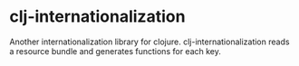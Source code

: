 clj-internationalization
========================

Another internationalization library for clojure. clj-internationalization reads a resource bundle and generates functions for each key.